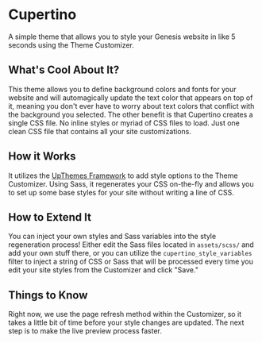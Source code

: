 # Cupertino

A simple theme that allows you to style your Genesis website in like 5 seconds using the Theme Customizer.

## What's Cool About It?

This theme allows you to define background colors and fonts for your website and will automagically update the text color that appears on top of it, meaning you don't ever have to worry about text colors that conflict with the background you selected. The other benefit is that Cupertino creates a single CSS file. No inline styles or myriad of CSS files to load. Just one clean CSS file that contains all your site customizations.

## How it Works

It utilizes the [UpThemes Framework](https://upthemes.com/upthemes-framework/) to add style options to the Theme Customizer. Using Sass, it regenerates your CSS on-the-fly and allows you to set up some base styles for your site without writing a line of CSS.

## How to Extend It

You can inject your own styles and Sass variables into the style regeneration process! Either edit the Sass files located in `assets/scss/` and add your own stuff there, or you can utilize the `cupertino_style_variables` filter to inject a string of CSS or Sass that will be processed every time you edit your site styles from the Customizer and click "Save."

## Things to Know

Right now, we use the page refresh method within the Customizer, so it takes a little bit of time before your style changes are updated. The next step is to make the live preview process faster.

